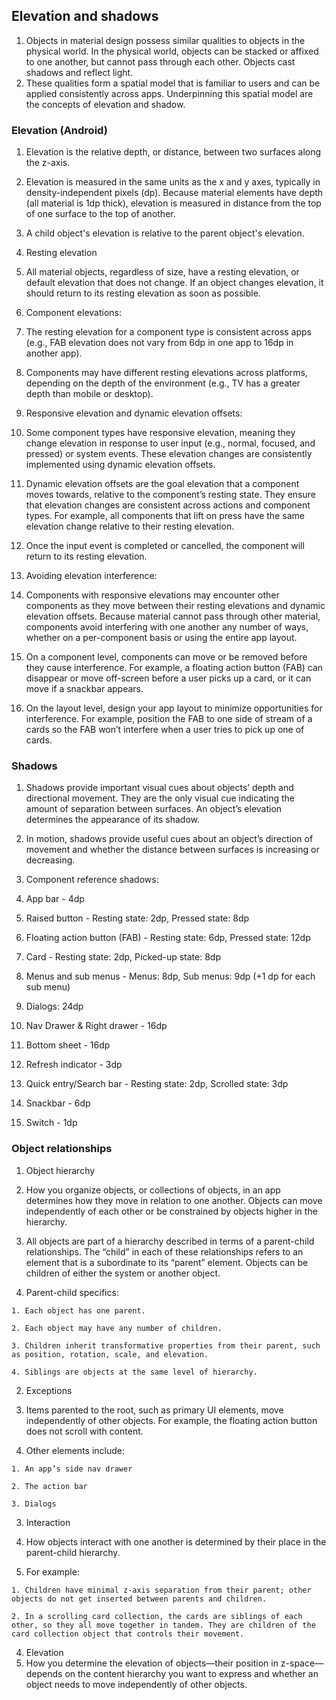 ## Elevation and shadows
1. Objects in material design possess similar qualities to objects in the physical world. In the physical world, objects can be stacked or affixed to one another, but cannot pass through each other. Objects cast shadows and reflect light.
2. These qualities form a spatial model that is familiar to users and can be applied consistently across apps. Underpinning this spatial model are the concepts of elevation and shadow.

### Elevation (Android)
1. Elevation is the relative depth, or distance, between two surfaces along the z-axis.

  1. Elevation is measured in the same units as the x and y axes, typically in density-independent pixels (dp). Because material elements have depth (all material is 1dp thick), elevation is measured in distance from the top of one surface to the top of another.
  
  2. A child object's elevation is relative to the parent object's elevation.
  
  
2. Resting elevation

  1. All material objects, regardless of size, have a resting elevation, or default elevation that does not change. If an object changes elevation, it should return to its resting elevation as soon as possible.
  
  
3. Component elevations:

  1. The resting elevation for a component type is consistent across apps (e.g., FAB elevation does not vary from 6dp in one app to 16dp in another app).
  
  2. Components may have different resting elevations across platforms, depending on the depth of the environment (e.g., TV has a greater depth than mobile or desktop).
  
  
4. Responsive elevation and dynamic elevation offsets:

  1. Some component types have responsive elevation, meaning they change elevation in response to user input (e.g., normal, focused, and pressed) or system events. These elevation changes are consistently implemented using dynamic elevation offsets.
  
  2. Dynamic elevation offsets are the goal elevation that a component moves towards, relative to the component’s resting state. They ensure that elevation changes are consistent across actions and component types. For example, all components that lift on press have the same elevation change relative to their resting elevation.
  
  3. Once the input event is completed or cancelled, the component will return to its resting elevation.

  
5. Avoiding elevation interference:

  1. Components with responsive elevations may encounter other components as they move between their resting elevations and dynamic elevation offsets. Because material cannot pass through other material, components avoid interfering with one another any number of ways, whether on a per-component basis or using the entire app layout.
  
  2. On a component level, components can move or be removed before they cause interference. For example, a floating action button (FAB) can disappear or move off-screen before a user picks up a card, or it can move if a snackbar appears.
  
  3. On the layout level, design your app layout to minimize opportunities for interference. For example, position the FAB to one side of stream of a cards so the FAB won’t interfere when a user tries to pick up one of cards.
  

### Shadows
1. Shadows provide important visual cues about objects’ depth and directional movement. They are the only visual cue indicating the amount of separation between surfaces. An object’s elevation determines the appearance of its shadow.
2. In motion, shadows provide useful cues about an object’s direction of movement and whether the distance between surfaces is increasing or decreasing.
3. Component reference shadows:

  1. App bar - 4dp
  
  2. Raised button - Resting state: 2dp, Pressed state: 8dp
  
  3. Floating action button (FAB) - Resting state: 6dp, Pressed state: 12dp
  
  4. Card - Resting state: 2dp, Picked-up state: 8dp
  
  5. Menus and sub menus - Menus: 8dp, Sub menus: 9dp (+1 dp for each sub menu)
  
  6. Dialogs: 24dp
  
  7. Nav Drawer & Right drawer - 16dp
  
  8. Bottom sheet - 16dp
  
  9. Refresh indicator - 3dp
  
  10. Quick entry/Search bar - Resting state: 2dp, Scrolled state: 3dp
  
  11. Snackbar - 6dp
  
  12. Switch - 1dp
  
### Object relationships
1. Object hierarchy

  1. How you organize objects, or collections of objects, in an app determines how they move in relation to one another. Objects can move independently of each other or be constrained by objects higher in the hierarchy.
  
  2. All objects are part of a hierarchy described in terms of a parent-child relationships. The “child” in each of these relationships refers to an element that is a subordinate to its “parent” element. Objects can be children of either the system or another object.
  
  3. Parent-child specifics:
    
    1. Each object has one parent.
    
    2. Each object may have any number of children.
    
    3. Children inherit transformative properties from their parent, such as position, rotation, scale, and elevation.
    
    4. Siblings are objects at the same level of hierarchy.
    
2. Exceptions

  1. Items parented to the root, such as primary UI elements, move independently of other objects. For example, the floating action button does not scroll with content. 
  
  2. Other elements include:
  
    1. An app’s side nav drawer
    
    2. The action bar
    
    3. Dialogs
  
3. Interaction

  1. How objects interact with one another is determined by their place in the parent-child hierarchy.
  
  2. For example:
  
    1. Children have minimal z-axis separation from their parent; other objects do not get inserted between parents and children.
    
    2. In a scrolling card collection, the cards are siblings of each other, so they all move together in tandem. They are children of the card collection object that controls their movement.
    
4. Elevation
  1. How you determine the elevation of objects—their position in z-space—depends on the content hierarchy you want to express and whether an object needs to move independently of other objects.
    
